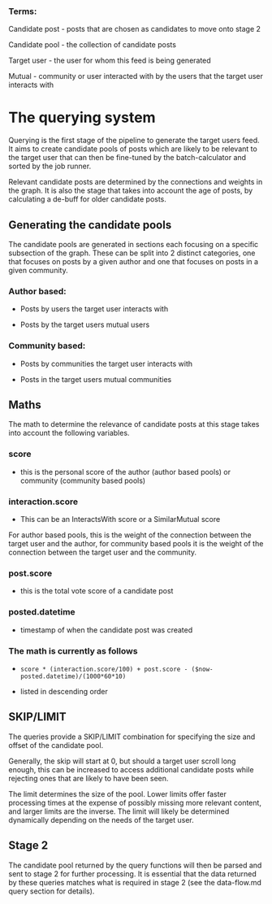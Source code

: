 ### Terms:
Candidate post - posts that are chosen as candidates to move onto stage 2

Candidate pool - the collection of candidate posts

Target user - the user for whom this feed is being generated

Mutual - community or user interacted with by the users that the target user interacts with

# The querying system

Querying is the first stage of the pipeline to generate the target users feed. It aims
to create candidate pools of posts which are likely to be relevant to the target user
that can then be fine-tuned by the batch-calculator and sorted by the job runner.

Relevant candidate posts are determined by the connections and weights in the graph. It is
also the stage that takes into account the age of posts, by calculating a de-buff
for older candidate posts.

## Generating the candidate pools

The candidate pools are generated in sections each focusing on a specific subsection
of the graph. These can be split into 2 distinct categories, one that focuses on posts
by a given author and one that focuses on posts in a given community.

### Author based:

- Posts by users the target user interacts with 

- Posts by the target users mutual users

### Community based:

- Posts by communities the target user interacts with

- Posts in the target users mutual communities

## Maths

The math to determine the relevance of candidate posts at this stage takes into
account the following variables.

### score
- this is the personal score of the author (author based pools)
or community (community based pools)

### interaction.score
- This can be an InteractsWith score or a SimilarMutual score

For author based pools, this is the weight of the connection between the
target user and the author, for community based pools it is the weight of the
connection between the target user and the community.

### post.score
- this is the total vote score of a candidate post

### posted.datetime
- timestamp of when the candidate post was created

### The math is currently as follows
- `score * (interaction.score/100) + post.score - ($now-posted.datetime)/(1000*60*10)`

- listed in descending order

## SKIP/LIMIT

The queries provide a SKIP/LIMIT combination for specifying the size and offset of
the candidate pool.

Generally, the skip will start at 0, but should a target user scroll
long enough, this can be increased to access additional candidate posts while rejecting
ones that are likely to have been seen.

The limit determines the size of the pool. Lower limits offer faster processing times
at the expense of possibly missing more relevant content, and larger limits are the
inverse. The limit will likely be determined dynamically depending on the needs of 
the target user.

## Stage 2

The candidate pool returned by the query functions will then be parsed and sent to
stage 2 for further processing. It is essential that the data returned by these queries
matches what is required in stage 2 (see the data-flow.md query section for details).
